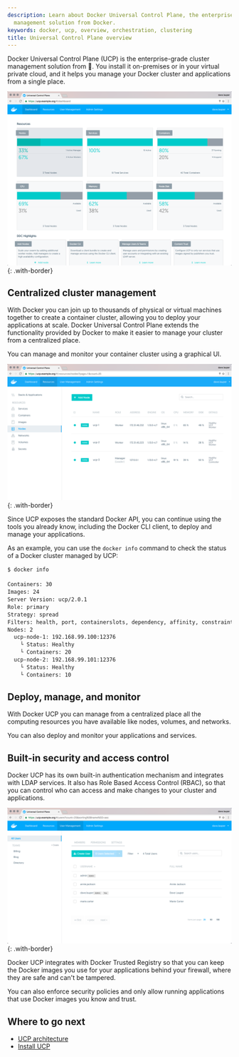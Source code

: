 ```yaml
---
description: Learn about Docker Universal Control Plane, the enterprise-grade cluster
  management solution from Docker.
keywords: docker, ucp, overview, orchestration, clustering
title: Universal Control Plane overview
---
```


Docker Universal Control Plane (UCP) is the enterprise-grade cluster management
solution from 🐳. You install it on-premises or in your virtual private
cloud, and it helps you manage your Docker cluster and applications from a
single place.

![](../../../images/ucp.png){: .with-border}

## Centralized cluster management

With Docker you can join up to thousands of physical or virtual machines
together to create a container cluster, allowing you to deploy your applications
at scale. Docker Universal Control Plane extends the functionality provided
by Docker to make it easier to manage your cluster from a centralized place.

You can manage and monitor your container cluster using a graphical UI.

![](../../../images/try-ddc-2.png){: .with-border}

Since UCP exposes the standard Docker API, you can continue using the tools
you already know, including the Docker CLI client, to deploy and manage your
applications.

As an example, you can use the `docker info` command to check the
status of a Docker cluster managed by UCP:

```bash
$ docker info

Containers: 30
Images: 24
Server Version: ucp/2.0.1
Role: primary
Strategy: spread
Filters: health, port, containerslots, dependency, affinity, constraint
Nodes: 2
  ucp-node-1: 192.168.99.100:12376
    └ Status: Healthy
    └ Containers: 20
  ucp-node-2: 192.168.99.101:12376
    └ Status: Healthy
    └ Containers: 10
```

## Deploy, manage, and monitor

With Docker UCP you can manage from a centralized place all the computing
resources you have available like nodes, volumes, and networks.

You can also deploy and monitor your applications and services.

## Built-in security and access control

Docker UCP has its own built-in authentication mechanism and integrates with
LDAP services. It also has Role Based Access Control (RBAC), so that you can
control who can access and make changes to your cluster and applications.

![](images/overview-3.png){: .with-border}

Docker UCP integrates with Docker Trusted Registry so that you can keep the
Docker images you use for your applications behind your firewall, where they
are safe and can't be tampered.

You can also enforce security policies and only allow running applications
that use Docker images you know and trust.

## Where to go next

* [UCP architecture](architecture.md)
* [Install UCP](admin/install/index.md)

